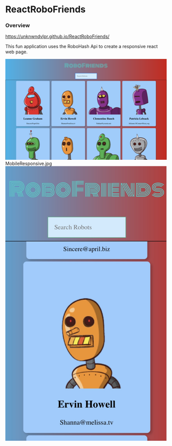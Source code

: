 # ReactRoboFriends

### Overview
https://unknwndvlpr.github.io/ReactRoboFriends/

This fun application uses the RoboHash Api to create a responsive react web page. 

![REACTROBO](/public/images/ReactApp.png)
MobileResponsive.jpg
![REACTROBO2](/public/images/MobileResponsive.jpg)

